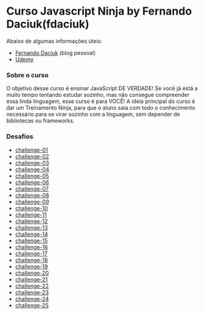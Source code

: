 # Curso Javascript Ninja by Fernando Daciuk(fdaciuk)

Abaixo de algumas informações úteis:

 - [Fernando Daciuk](https://blog.da2k.com.br/) (blog pessoal)
 - [Udemy](https://www.udemy.com/curso-javascript-ninja/)

### Sobre o curso

O objetivo desse curso é ensinar JavaScript DE VERDADE! Se você já está a muito tempo tentando estudar sozinho, mas não consegue compreender essa linda linguagem, esse curso é para VOCÊ! A ideia principal do curso é dar um Treinamento Ninja, para que o aluno saia com todo o conhecimento necessário para se virar sozinho com a linguagem, sem depender de bibliotecas ou frameworks.

### Desafios

 - [challenge-01](./challenge-01/challenge-01.md)
 - [challenge-02](./challenge-02/challenge-02.md)
 - [challenge-03](./challenge-03/challenge-03.md)
 - [challenge-04](./challenge-04/challenge-04.md)
 - [challenge-05](./challenge-05/challenge-05.js)
 - [challenge-06](./challenge-06/challenge-06.js)
 - [challenge-07](./challenge-07/challenge-07.js)
 - [challenge-08](./challenge-08/challenge-08.js)
 - [challenge-09](./challenge-09/challenge-09.js)
 - [challenge-10](./challenge-10/challenge-10.js)
 - [challenge-11](./challenge-11/challenge-11.js)
 - [challenge-12](./challenge-12/challenge-12.js)
 - [challenge-13](./challenge-13/challenge-13.js)
 - [challenge-14](./challenge-14/challenge-14.js)
 - [challenge-15](./challenge-15/challenge-15.js)
 - [challenge-16](./challenge-16/challenge-16.js)
 - [challenge-17](./challenge-17/challenge-17.js)
 - [challenge-18](./challenge-18/challenge-18.js)
 - [challenge-19](./challenge-19/challenge-19.js)
 - [challenge-20](./challenge-20/challenge-20.js)
 - [challenge-21](./challenge-21/challenge-21.js)
 - [challenge-22](./challenge-22/challenge-22.js)
 - [challenge-23](./challenge-23/challenge-23.js)
 - [challenge-24](./challenge-24/challenge-24.js)
 - [challenge-25](./challenge-25/challenge-25.js)
